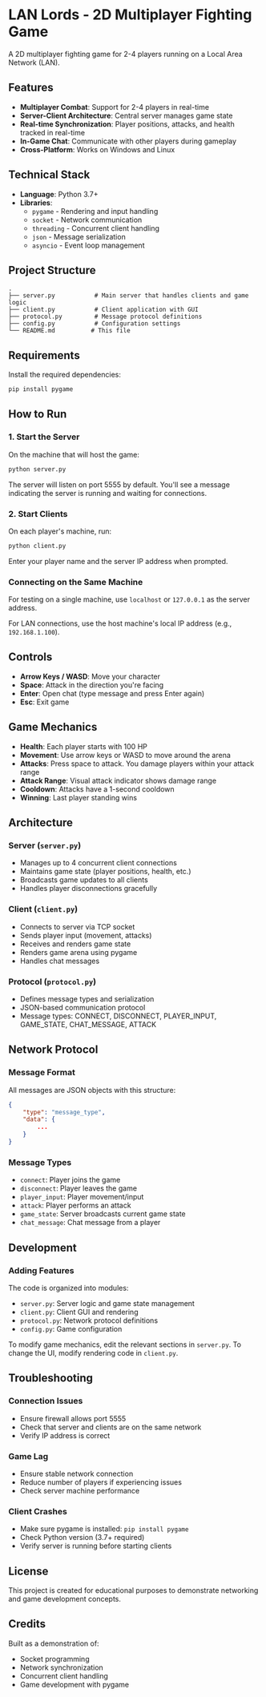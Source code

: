 # LAN Lords - 2D Multiplayer Fighting Game

A 2D multiplayer fighting game for 2-4 players running on a Local Area Network (LAN).

## Features

- **Multiplayer Combat**: Support for 2-4 players in real-time
- **Server-Client Architecture**: Central server manages game state
- **Real-time Synchronization**: Player positions, attacks, and health tracked in real-time
- **In-Game Chat**: Communicate with other players during gameplay
- **Cross-Platform**: Works on Windows and Linux

## Technical Stack

- **Language**: Python 3.7+
- **Libraries**:
  - `pygame` - Rendering and input handling
  - `socket` - Network communication
  - `threading` - Concurrent client handling
  - `json` - Message serialization
  - `asyncio` - Event loop management

## Project Structure

```
.
├── server.py           # Main server that handles clients and game logic
├── client.py           # Client application with GUI
├── protocol.py         # Message protocol definitions
├── config.py           # Configuration settings
└── README.md          # This file
```

## Requirements

Install the required dependencies:

```bash
pip install pygame
```

## How to Run

### 1. Start the Server

On the machine that will host the game:

```bash
python server.py
```

The server will listen on port 5555 by default. You'll see a message indicating the server is running and waiting for connections.

### 2. Start Clients

On each player's machine, run:

```bash
python client.py
```

Enter your player name and the server IP address when prompted.

### Connecting on the Same Machine

For testing on a single machine, use `localhost` or `127.0.0.1` as the server address.

For LAN connections, use the host machine's local IP address (e.g., `192.168.1.100`).

## Controls

- **Arrow Keys / WASD**: Move your character
- **Space**: Attack in the direction you're facing
- **Enter**: Open chat (type message and press Enter again)
- **Esc**: Exit game

## Game Mechanics

- **Health**: Each player starts with 100 HP
- **Movement**: Use arrow keys or WASD to move around the arena
- **Attacks**: Press space to attack. You damage players within your attack range
- **Attack Range**: Visual attack indicator shows damage range
- **Cooldown**: Attacks have a 1-second cooldown
- **Winning**: Last player standing wins

## Architecture

### Server (`server.py`)

- Manages up to 4 concurrent client connections
- Maintains game state (player positions, health, etc.)
- Broadcasts game updates to all clients
- Handles player disconnections gracefully

### Client (`client.py`)

- Connects to server via TCP socket
- Sends player input (movement, attacks)
- Receives and renders game state
- Renders game arena using pygame
- Handles chat messages

### Protocol (`protocol.py`)

- Defines message types and serialization
- JSON-based communication protocol
- Message types: CONNECT, DISCONNECT, PLAYER_INPUT, GAME_STATE, CHAT_MESSAGE, ATTACK

## Network Protocol

### Message Format

All messages are JSON objects with this structure:

```json
{
    "type": "message_type",
    "data": {
        ...
    }
}
```

### Message Types

- `connect`: Player joins the game
- `disconnect`: Player leaves the game
- `player_input`: Player movement/input
- `attack`: Player performs an attack
- `game_state`: Server broadcasts current game state
- `chat_message`: Chat message from a player

## Development

### Adding Features

The code is organized into modules:

- `server.py`: Server logic and game state management
- `client.py`: Client GUI and rendering
- `protocol.py`: Network protocol definitions
- `config.py`: Game configuration

To modify game mechanics, edit the relevant sections in `server.py`. To change the UI, modify rendering code in `client.py`.

## Troubleshooting

### Connection Issues

- Ensure firewall allows port 5555
- Check that server and clients are on the same network
- Verify IP address is correct

### Game Lag

- Ensure stable network connection
- Reduce number of players if experiencing issues
- Check server machine performance

### Client Crashes

- Make sure pygame is installed: `pip install pygame`
- Check Python version (3.7+ required)
- Verify server is running before starting clients

## License

This project is created for educational purposes to demonstrate networking and game development concepts.

## Credits

Built as a demonstration of:
- Socket programming
- Network synchronization
- Concurrent client handling
- Game development with pygame

